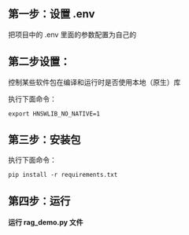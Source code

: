 ## 第一步：设置 .env
把项目中的 .env 里面的参数配置为自己的

## 第二步设置：

控制某些软件包在编译和运行时是否使用本地（原生）库

执行下面命令：
```
export HNSWLIB_NO_NATIVE=1
```

## 第三步：安装包

执行下面命令：
```
pip install -r requirements.txt
```

## 第四步：运行

#### 运行 rag_demo.py 文件



